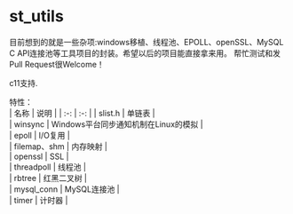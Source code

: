 # st_utils

目前想到的就是一些杂项:windows移植、线程池、EPOLL、openSSL、MySQL C API连接池等工具项目的封装。希望以后的项目能直接拿来用。
帮忙测试和发Pull Request很Welcome！   

c11支持.    

特性：   
| 名称 | 说明 |
| :-: | :-: |
| slist.h | 单链表 |   
| winsync | Windows平台同步通知机制在Linux的模拟 |   
| epoll | I/O复用 |   
| filemap、shm | 内存映射 |   
| openssl | SSL |   
| threadpoll | 线程池 |   
| rbtree | 红黑二叉树 |    
| mysql_conn | MySQL连接池 |    
| timer | 计时器 |   


